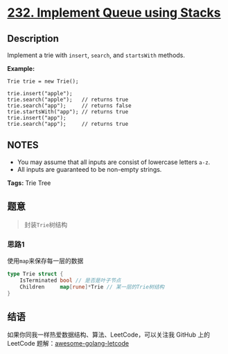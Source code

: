 # [232. Implement Queue using Stacks][title]

## Description

Implement a trie with `insert`, `search`, and `startsWith` methods.

**Example:**

```
Trie trie = new Trie();

trie.insert("apple");
trie.search("apple");   // returns true
trie.search("app");     // returns false
trie.startsWith("app"); // returns true
trie.insert("app");
trie.search("app");     // returns true
```

## NOTES
- You may assume that all inputs are consist of lowercase letters `a-z`.
- All inputs are guaranteed to be non-empty strings.

**Tags:** Trie Tree

## 题意
> 封装`Trie`树结构
### 思路1
使用`map`来保存每一层的数据
```go
type Trie struct {
	IsTerminated bool // 是否是叶子节点
	Children     map[rune]*Trie // 某一层的Trie树结构
}
```

## 结语

如果你同我一样热爱数据结构、算法、LeetCode，可以关注我 GitHub 上的 LeetCode 题解：[awesome-golang-letcode][me]

[title]: https://leetcode.com/problems/valid-anagram/description/
[me]: https://github.com/Golang-Solutions/awesome-golang-algorithm
